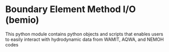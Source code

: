# Boundary Element Method I/O (bemio)
This python module contains python objects and scripts that enables users to easily interact with hydrodynamic data from WAMIT, AQWA, and NEMOH codes

